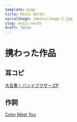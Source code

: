 ```yaml
---
template: page
title: Music Works
socialImage: /media/image-2.jpg
slug: music-works
draft: false
---
```


# 携わった作品
## 耳コピ
[大合奏！バンドブラザーズP](http://9129suppon.com/contributor/%E3%81%82%E3%81%8C%E3%82%8B%E3%81%95%E3%81%8C%E3%82%8B/music)

## 作詞
[Color Meet You](https://www.youtube.com/watch?v=3mKaqZtnEQo)
